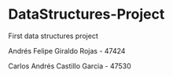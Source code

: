 # DataStructures-Project
First data structures project

Andrés Felipe Giraldo Rojas - 47424

Carlos Andrés Castillo Garcia - 47530
